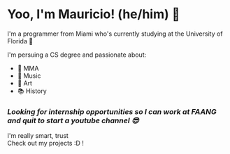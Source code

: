 # Yoo, I'm Mauricio! (he/him) 👋

I'm a programmer from Miami who's currently studying at the University of Florida 🐊 <br>

I'm persuing a CS degree and passionate about:

- 🥋 MMA
- 🎹 Music
- 🎨 Art
- 📚 History

### <b> ***Looking for internship opportunities so I can work at FAANG and quit to start a youtube channel 😎*** </b>
I'm really smart, trust <br> 
Check out my projects :D !
<!--
**JJX30/JJX30** is a ✨ _special_ ✨ repository because its `README.md` (this file) appears on your GitHub profile.

Here are some ideas to get you started:

- 🔭 I’m currently working on ...
- 🌱 I’m currently learning ...
- 👯 I’m looking to collaborate on ...
- 🤔 I’m looking for help with ...
- 💬 Ask me about ...
- 📫 How to reach me: ...
- 😄 Pronouns: ...
- ⚡ Fun fact: ...
-->
